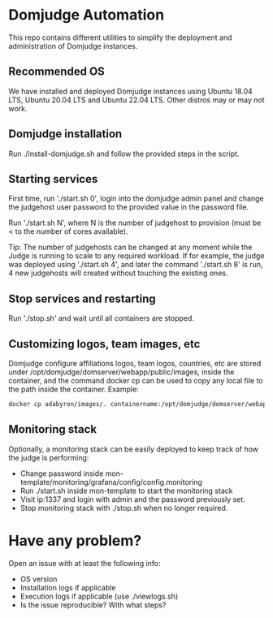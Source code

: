 
# Domjudge Automation
This repo contains different utilities to simplify the deployment and administration of Domjudge instances.

## Recommended OS

We have installed and deployed Domjudge instances using Ubuntu 18.04 LTS, Ubuntu 20.04 LTS and Ubuntu 22.04 LTS. Other distros may or may not work. 

## Domjudge installation

Run ./install-domjudge.sh and follow the provided steps in the script.

## Starting services

First time, run './start.sh 0', login into the domjudge admin panel and change the judgehost user password to the provided value in the password file.

Run './start.sh N', where N is the number of judgehost to provision (must be < to the number of cores available).

Tip: The number of judgehosts can be changed at any moment while the Judge is running to scale to any required workload. If for example, the judge was deployed using './start.sh 4', and later the command './start.sh 8' is run, 4 new judgehosts will created without touching the existing ones.

## Stop services and restarting

Run './stop.sh' and wait until all containers are stopped. 

## Customizing logos, team images, etc

Domjudge configure affiliations logos, team logos, countries, etc are stored under /opt/domjudge/domserver/webapp/public/images, inside the container, and the command docker cp can be used to copy any local file to the path inside the container. Example:

```bash
docker cp adabyron/images/. containername:/opt/domjudge/domserver/webapp/public/images/

```

## Monitoring stack
Optionally, a monitoring stack can be easily deployed to keep track of how the judge is performing:

* Change password inside mon-template/monitoring/grafana/config/config.monitoring
* Run ./start.sh inside mon-template to start the monitoring stack
* Visit ip:1337 and login with admin and the password previously set.
* Stop monitoring stack with ./stop.sh when no longer required.

# Have any problem?

Open an issue with at least the following info:
- OS version
- Installation logs if applicable
- Execution logs if applicable (use ./viewlogs.sh)
- Is the issue reproducible? With what steps?
